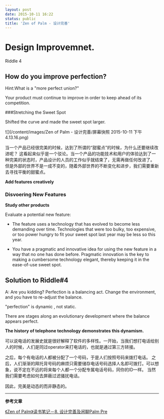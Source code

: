 ```yaml
---
layout: post
date: 2015-10-11 16:22
status: public
title: 'Zen of Palm - 设计完善'
---
```


# Design Improvemnet.

Riddle 4
## How do you improve perfection? 

Hint:What is a "more perfect union?" 

Your product must continue to improve in order to keep ahead of its competition. 

###Stretching the Sweet Spot 

Shifted the curve and made the sweet spot larger. 

![](/content/images/Zen of Palm - 设计完善/屏幕快照 2015-10-11 下午4.13.16.png)

当一个产品已经很完美的时候，达到了所谓的“甜蜜点”的时候，为什么还要继续改进呢？ 这看起来似乎是一个驳论。当一个产品的功能技术和用户的体验达到了一种完美的状态时，产品设计的人员的工作似乎就结束了，无需再做任何改进了。 
但是外部的世界不是一成不变的，随着外部世界的不断变化和进步，我们需要重新去寻找平衡的甜蜜点。 

**Add features creatively**

### Disvoering New Features

**Study other products**

Evaluate a potential new feature: 

* The feature uses a technology that has evolved to become less demanding over time. Technologies that were too bulky, too expensive, or too power hungry to fit your sweet spot last year may be less so this year.


* You have a pragmatic and innovative idea for using the new feature in a way that no one has done before. Pragmatic innovation is the key to making a cumbersome technology elegant, thereby keeping it in the ease-of-use sweet spot.


## Solution to Riddle#4 

A: Are you kidding? Perfection is a balancing act. Change the environment, and you have to re-adjust the balance.

"perfection" is dynamic , not static. 

There are stages along an evolutionary development where the balance appears perfect.


**The history of telephone technology demonstrates this dynamism.**

可以说电话的发展史就是很好解释了软件的多样性。一开始，当我们想打电话给别人的时候，人们是同过operator来打电话的，也就是通过第三方转接。
 
之后，每个有电话的人都被分配了一个号码，于是人们按照号码来拨打电话。 之后，人们渐渐的拜托背号码的麻烦只需要储存电话号码选择人名即可拨打。可以想象，说不定在不远的将来每个人都一个分配专属电话号码，同你的ID一样。 当然我们需要考虑如何去屏蔽过滤骚扰电话。  

因此，完美是动态的而非静态的。

********

**参考文章**

[《Zen of Palm》读书笔记－8. 设计完善及闲聊Palm Pre](http://dingyu.me/post/92901141861/zen-of-palm-notes-8)

